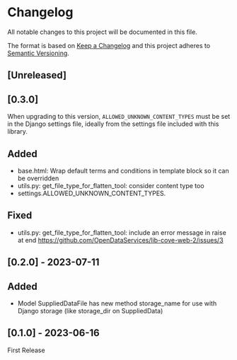 # Changelog

All notable changes to this project will be documented in this file.

The format is based on [Keep a Changelog](http://keepachangelog.com/en/1.0.0/)
and this project adheres to [Semantic Versioning](http://semver.org/spec/v2.0.0.html).

## [Unreleased]

## [0.3.0]

When upgrading to this version, `ALLOWED_UNKNOWN_CONTENT_TYPES` must be set in the Django settings file, ideally from the settings file included with this library.

## Added

- base.html: Wrap default terms and conditions in template block so it can be overridden
- utils.py: get_file_type_for_flatten_tool: consider content type too
- settings.ALLOWED_UNKNOWN_CONTENT_TYPES.

## Fixed

- utils.py: get_file_type_for_flatten_tool: include an error message in raise at end https://github.com/OpenDataServices/lib-cove-web-2/issues/3

## [0.2.0] - 2023-07-11

## Added

- Model SuppliedDataFile has new method storage_name for use with Django storage (like storage_dir on SuppliedData)

## [0.1.0] - 2023-06-16

First Release

